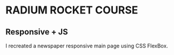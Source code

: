 # RADIUM ROCKET COURSE

## Responsive + JS

I recreated a newspaper responsive main page using CSS FlexBox.